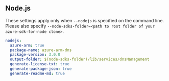 ## Node.js

These settings apply only when `--nodejs` is specified on the command line.
Please also specify `--node-sdks-folder=<path to root folder of your azure-sdk-for-node clone>`.

``` yaml $(nodejs)
nodejs:
  azure-arm: true
  package-name: azure-arm-dns
  package-version: 3.0.0
  output-folder: $(node-sdks-folder)/lib/services/dnsManagement
  generate-license-txt: true
  generate-package-json: true
  generate-readme-md: true
```
